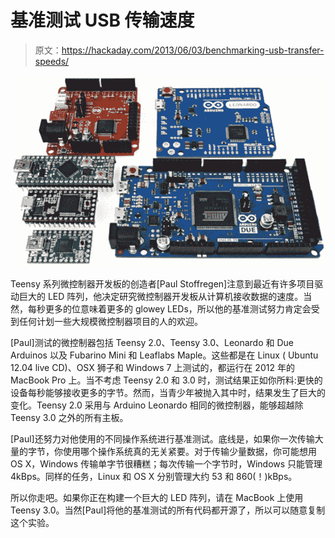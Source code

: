 # 基准测试 USB 传输速度

> 原文：<https://hackaday.com/2013/06/03/benchmarking-usb-transfer-speeds/>

![boards](img/27181b65a342a08c326d340f6830298d.png)

Teensy 系列微控制器开发板的创造者[Paul Stoffregen]注意到最近有许多项目驱动巨大的 LED 阵列，他决定研究微控制器开发板从计算机接收数据的速度。当然，每秒更多的位意味着更多的 glowey LEDs，所以他的基准测试努力肯定会受到任何计划一些大规模微控制器项目的人的欢迎。

[Paul]测试的微控制器包括 Teensy 2.0、Teensy 3.0、Leonardo 和 Due Arduinos 以及 Fubarino Mini 和 Leaflabs Maple。这些都是在 Linux ( Ubuntu 12.04 live CD)、OSX 狮子和 Windows 7 上测试的，都运行在 2012 年的 MacBook Pro 上。当不考虑 Teensy 2.0 和 3.0 时，测试结果正如你所料:更快的设备每秒能够接收更多的字节。然而，当青少年被抛入其中时，结果发生了巨大的变化。Teensy 2.0 采用与 Arduino Leonardo 相同的微控制器，能够超越除 Teensy 3.0 之外的所有主板。

[Paul]还努力对他使用的不同操作系统进行基准测试。底线是，如果你一次传输大量的字节，你使用哪个操作系统真的无关紧要。对于传输少量数据，你可能想用 OS X，Windows 传输单字节很糟糕；每次传输一个字节时，Windows 只能管理 4kBps。同样的任务，Linux 和 OS X 分别管理大约 53 和 860(！)kBps。

所以你走吧。如果你正在构建一个巨大的 LED 阵列，请在 MacBook 上使用 Teensy 3.0。当然[Paul]将他的基准测试的所有代码都开源了，所以可以随意复制这个实验。